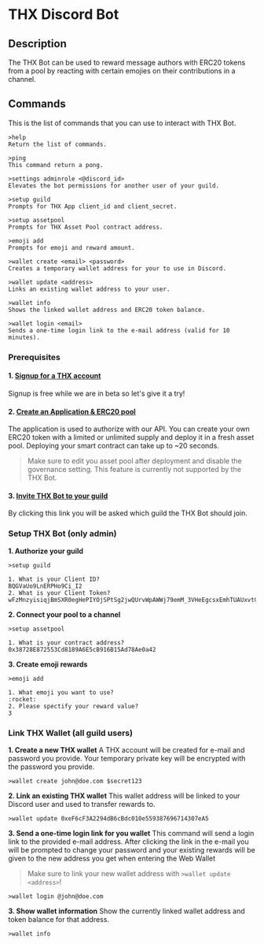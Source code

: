 # THX Discord Bot

## Description

The THX Bot can be used to reward message authors with ERC20 tokens from a pool by reacting with certain emojies on their contributions in a channel.

## Commands

This is the list of commands that you can use to interact with THX Bot.

```
>help
Return the list of commands.

>ping
This command return a pong.

>settings adminrole <@discord_id>
Elevates the bot permissions for another user of your guild.

>setup guild
Prompts for THX App client_id and client_secret.

>setup assetpool
Prompts for THX Asset Pool contract address.

>emoji add
Prompts for emoji and reward amount.

>wallet create <email> <password>
Creates a temporary wallet address for your to use in Discord.

>wallet update <address>
Links an existing wallet address to your user.

>wallet info
Shows the linked wallet address and ERC20 token balance.

>wallet login <email>
Sends a one-time login link to the e-mail address (valid for 10 minutes).
```

### Prerequisites

#### 1. [Signup for a THX account](https://www.thx.network/signup)

Signup is free while we are in beta so let's give it a try!

#### 2. [Create an Application & ERC20 pool](https://dashboard.thx.network)

The application is used to authorize with our API. You can create your own ERC20 token with a limited or unlimited supply and deploy it in a fresh asset pool. Deploying your smart contract can take up to ~20 seconds.

> Make sure to edit you asset pool after deployment and disable the governance setting. This feature is currently not supported by the THX Bot.

#### 3. [Invite THX Bot to your guild](https://discord.com/api/oauth2/authorize?client_id=834081848636211220&permissions=8&scope=bot)

By clicking this link you will be asked which guild the THX Bot should join.

### Setup THX Bot (only admin)

**1. Authorize your guild**

```
>setup guild

1. What is your Client ID?
BQGVaUo9LnERPHo9Ci_I2
2. What is your Client Token?
wFzMnzyisiqjBmSXR0egHePIYOjSPtSg2jwQUrvWpAWWj79emM_3VHeEgcsxEmhTUAUxvtCu59K41FKfIoZyVg
```

**2. Connect your pool to a channel**

```
>setup assetpool

1. What is your contract address?
0x38728E872553Cd8189A6E5cB916B15Ad78Ae0a42
```

**3. Create emoji rewards**

```
>emoji add

1. What emoji you want to use?
:rocket:
2. Please spectify your reward value?
3
```

### Link THX Wallet (all guild users)

**1. Create a new THX wallet**
A THX account will be created for e-mail and password you provide. Your temporary private key will be encrypted with the password you provide.

```
>wallet create john@doe.com $secret123
```

**2. Link an existing THX wallet**
This wallet address will be linked to your Discord user and used to transfer rewards to.

```
>wallet update 0xeF6cF3A2294dB6cBdc010e559387696714307eA5
```

**3. Send a one-time login link for you wallet**
This command will send a login link to the provided e-mail address. After clicking the link in the e-mail you will be prompted to change your password and your existing rewards will be given to the new address you get when entering the Web Wallet

> Make sure to link your new wallet address with `>wallet update <address>`!

```
>wallet login @john@doe.com
```

**3. Show wallet information**
Show the currently linked wallet address and token balance for that address.

```
>wallet info
```
